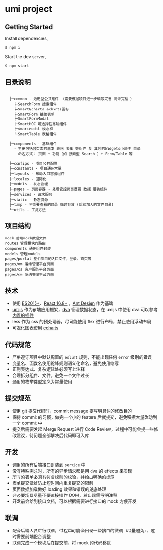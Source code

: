 # umi project

## Getting Started

Install dependencies,

```bash
$ npm i
```

Start the dev server,

```bash
$ npm start
```



## 目录说明

```

  ├─common - 通用型公共组件 （需要根据项目进一步编写完善 尚未完结 ）
    ├─SearchForm 搜索组件
    ├─SmartEcharts echarts图标
    ├─SmartForm 抽象表单
    ├─SmartFormModal 
    ├─SmartHOC 可选择性高阶组件
    ├─SmartModal 模态框
    └─SmartTable 表格组件

  ├─components - 基础组件
    - 主要包括各页面的基本 表格 表单 等组件 及 其它的Widgets小部件 目录 
      命名方式： 页面 + 功能（如 搜索型 Search ）+ Form/Table 等

  ├─configs - 项目公共配置
  ├─constants - 项目通用常量
  ├─layouts - 布局入口容器组件 
  ├─locales - 国际化
  ├─models - 状态管理
  ├─pages - 页面容器 - 处理管控页面逻辑 数据 组装组件
  ├─services - 请求服务
  ├─static - 静态资源
  ├─tamp - 不需要查看的目录 临时存放 (后续加入的文件目录) 
  └─utils - 工具方法

```





## 项目结构

```
mock 前端mock数据文件
routes 管理模块的路由
components 通用组件封装
models 管理models
pages/portal 整个项目的入口文件，登录、首页等
pages/om 运维管理平台页面
pages/cs 客户服务平台页面
pages/sm 系统管理平台页面
```

## 技术

- 使用 [ES2015+](http://es6.ruanyifeng.com/)、[React 16.8+](http://facebook.github.io/react/) ，[Ant Design](https://ant.design/) 作为基础
- [umijs](https://umijs.org/) 作为前端应用框架，[dva](https://dvajs.com/) 管理数据状态，在 umijs 中使用 dva 可以参考[内置的插件](https://umijs.org/zh-CN/plugins/plugin-dva)
- less 作为 css 的预处理器，尽可能使用 flex 进行布局，禁止使用浮动布局
- 可视化图表使用 [echarts](https://echarts.apache.org/zh/index.html)

## 代码规范

- 严格遵守项目中默认配置的 `eslint` 规则，不能出现任何 `error` 级别的错误
- 变量名、函数名使用驼峰规则语义化命名，避免使用缩写
- 正则表达式、复杂逻辑处必须写上注释
- 合理拆分组件、文件，避免一个文件过长
- 通用的枚举类型定义为常量使用

## 提交规范

- 使用 git 提交代码时，commit message 要写明具体的修改目的
- 保持 commit 的习惯，做完一个小的 feature 后就提交，避免积攒大量改动到一个 commit 中
- 提交后需要发起 Merge Request 进行 Code Review，过程中可能会提一些修改建议，待问题全部解决后代码即可入库

## 开发

- 调用的所有后端接口封装到 `service` 中
- 没有特殊需求时，所有的异步请求都是用 dva 的 effects 来实现
- 所有的表单必须有符合规则的校验，并给出明确的提示
- 表单提交做好防止短时间内重复提交的限制
- 页面数据加载做好 loading 效果和错误的兜底处理
- 非必要场景尽量不要直接操作 DOM，若出现需写明注释
- 开发前会给到接口文档，可以根据需要进行接口的 mock 方便开发

## 联调

- 配合后端人员进行联调，过程中可能会出现一些接口的微调（尽量避免），这时需要前端配合调整
- 联调完成一个模块后在提交前，将 mock 的代码移除
